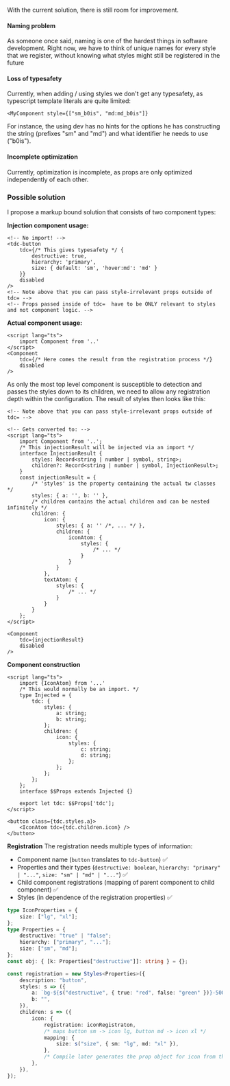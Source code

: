 With the current solution, there is still room for improvement.

#### Naming problem

As someone once said, naming is one of the hardest things in software development.
Right now, we have to think of unique names for every style that we register, without knowing what styles might still be registered in the future

#### Loss of typesafety

Currently, when adding / using styles we don't get any typesafety, as typescript template literals are quite limited:

```svelte
<MyComponent style={["sm_b0is", "md:md_b0is"]}
```

For instance, the using dev has no hints for the options he has constructing the string (prefixes "sm" and "md") and what identifier he needs to use ("b0is").

#### Incomplete optimization

Currently, optimization is incomplete, as props are only optimized independently of each other.

### Possible solution

I propose a markup bound solution that consists of two component types:

**Injection component usage:**

```svelte
<!-- No import! -->
<tdc-button
	tdc={/* This gives typesafety */ {
		destructive: true,
		hierarchy: 'primary',
		size: { default: 'sm', 'hover:md': 'md' }
	}}
	disabled
/>
<!-- Note above that you can pass style-irrelevant props outside of tdc= -->
<!-- Props passed inside of tdc=  have to be ONLY relevant to styles and not component logic. -->
```

**Actual component usage:**

```svelte
<script lang="ts">
	import Component from '..'
</script>
<Component
	tdc={/* Here comes the result from the registration process */}
	disabled
/>
```

As only the most top level component is susceptible to detection and passes the styles down to its children, we need to allow any registration depth within the configuration. The result of styles then looks like this:

```svelte
<!-- Note above that you can pass style-irrelevant props outside of tdc= -->

<!-- Gets converted to: -->
<script lang="ts">
	import Component from '..';
	/* This injectionResult will be injected via an import */
	interface InjectionResult {
		styles: Record<string | number | symbol, string>;
		children?: Record<string | number | symbol, InjectionResult>;
	}
	const injectionResult = {
		/* 'styles' is the property containing the actual tw classes */
		styles: { a: '', b: '' },
		/* children contains the actual children and can be nested infinitely */
		children: {
			icon: {
				styles: { a: '' /*, ... */ },
				children: {
					iconAtom: {
						styles: {
							/* ... */
						}
					}
				}
			},
			textAtom: {
				styles: {
					/* ... */
				}
			}
		}
	};
</script>

<Component
	tdc={injectionResult}
	disabled
/>
```

**Component construction**

```svelte
<script lang="ts">
	import {IconAtom} from '...'
	/* This would normally be an import. */
	type Injected = {
		tdc: {
			styles: {
				a: string;
				b: string;
			};
			children: {
				icon: {
					styles: {
						c: string;
						d: string;
					};
				};
			};
		};
	};
	interface $$Props extends Injected {}

	export let tdc: $$Props['tdc'];
</script>

<button class={tdc.styles.a}>
	<IconAtom tdc={tdc.children.icon} />
</button>
```

**Registration**
The registration needs multiple types of information:

-   Component name (`button` translates to `tdc-button`) ✅
-   Properties and their types (`destructive: boolean`, `hierarchy: "primary" | "..."`, `size: "sm" | "md" | "..."`) ✅
-   Child component registrations (mapping of parent component to child component) ✅
-   Styles (in dependence of the registration properties) ✅

```ts
type IconProperties = {
    size: ["lg", "xl"];
};
type Properties = {
    destructive: "true" | "false";
    hierarchy: ["primary", "..."];
    size: ["sm", "md"];
};
const obj: { [k: Properties["destructive"]]: string } = {};

const registration = new Styles<Properties>({
    description: "button",
    styles: s => ({
        a: `bg-${s("destructive", { true: "red", false: "green" })}-500`,
        b: "",
    }),
    children: s => ({
        icon: {
            registration: iconRegistraton,
            /* maps button sm -> icon lg, button md -> icon xl */
            mapping: {
                size: s("size", { sm: "lg", md: "xl" }),
            },
            /* Compile later generates the prop object for icon from this. */
        },
    }),
});
```
